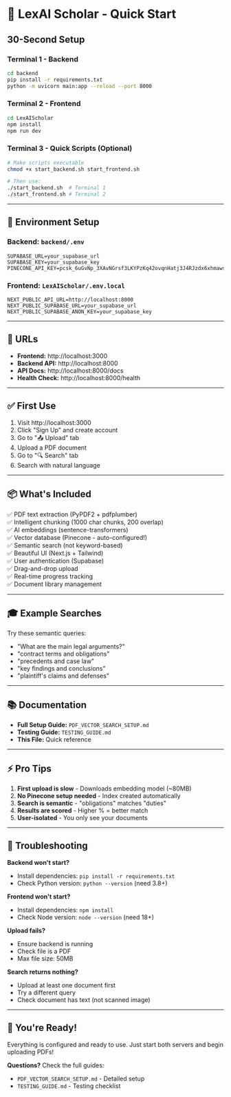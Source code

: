 # 🚀 LexAI Scholar - Quick Start

## 30-Second Setup

### Terminal 1 - Backend
```bash
cd backend
pip install -r requirements.txt
python -m uvicorn main:app --reload --port 8000
```

### Terminal 2 - Frontend
```bash
cd LexAIScholar
npm install
npm run dev
```

### Terminal 3 - Quick Scripts (Optional)
```bash
# Make scripts executable
chmod +x start_backend.sh start_frontend.sh

# Then use:
./start_backend.sh  # Terminal 1
./start_frontend.sh # Terminal 2
```

---

## 🔑 Environment Setup

### Backend: `backend/.env`
```env
SUPABASE_URL=your_supabase_url
SUPABASE_KEY=your_supabase_key
PINECONE_API_KEY=pcsk_6uGvNp_3XAvNGrsf3LKYPzKq42ovqnHatj3J4RJzdx6xhmawsj9jza7K1nskPxsEQrDkfo
```

### Frontend: `LexAIScholar/.env.local`
```env
NEXT_PUBLIC_API_URL=http://localhost:8000
NEXT_PUBLIC_SUPABASE_URL=your_supabase_url
NEXT_PUBLIC_SUPABASE_ANON_KEY=your_supabase_key
```

---

## 🎯 URLs

- **Frontend:** http://localhost:3000
- **Backend API:** http://localhost:8000
- **API Docs:** http://localhost:8000/docs
- **Health Check:** http://localhost:8000/health

---

## ✅ First Use

1. Visit http://localhost:3000
2. Click "Sign Up" and create account
3. Go to "📤 Upload" tab
4. Upload a PDF document
5. Go to "🔍 Search" tab
6. Search with natural language

---

## 📦 What's Included

✅ PDF text extraction (PyPDF2 + pdfplumber)  
✅ Intelligent chunking (1000 char chunks, 200 overlap)  
✅ AI embeddings (sentence-transformers)  
✅ Vector database (Pinecone - auto-configured!)  
✅ Semantic search (not keyword-based)  
✅ Beautiful UI (Next.js + Tailwind)  
✅ User authentication (Supabase)  
✅ Drag-and-drop upload  
✅ Real-time progress tracking  
✅ Document library management  

---

## 🎓 Example Searches

Try these semantic queries:
- "What are the main legal arguments?"
- "contract terms and obligations"
- "precedents and case law"
- "key findings and conclusions"
- "plaintiff's claims and defenses"

---

## 📚 Documentation

- **Full Setup Guide:** `PDF_VECTOR_SEARCH_SETUP.md`
- **Testing Guide:** `TESTING_GUIDE.md`
- **This File:** Quick reference

---

## ⚡ Pro Tips

1. **First upload is slow** - Downloads embedding model (~80MB)
2. **No Pinecone setup needed** - Index created automatically
3. **Search is semantic** - "obligations" matches "duties"
4. **Results are scored** - Higher % = better match
5. **User-isolated** - You only see your documents

---

## 🐛 Troubleshooting

**Backend won't start?**
- Install dependencies: `pip install -r requirements.txt`
- Check Python version: `python --version` (need 3.8+)

**Frontend won't start?**
- Install dependencies: `npm install`
- Check Node version: `node --version` (need 18+)

**Upload fails?**
- Ensure backend is running
- Check file is a PDF
- Max file size: 50MB

**Search returns nothing?**
- Upload at least one document first
- Try a different query
- Check document has text (not scanned image)

---

## 🎉 You're Ready!

Everything is configured and ready to use. Just start both servers and begin uploading PDFs!

**Questions?** Check the full guides:
- `PDF_VECTOR_SEARCH_SETUP.md` - Detailed setup
- `TESTING_GUIDE.md` - Testing checklist

